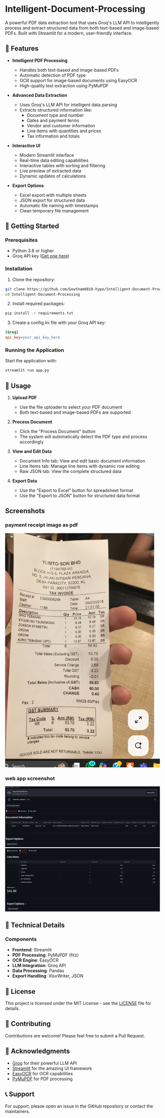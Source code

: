 # Intelligent-Document-Processing
A powerful PDF data extraction tool that uses Groq's LLM API to intelligently process and extract structured data from both text-based and image-based PDFs. Built with Streamlit for a modern, user-friendly interface.

## 🌟 Features

- **Intelligent PDF Processing**
  - Handles both text-based and image-based PDFs
  - Automatic detection of PDF type
  - OCR support for image-based documents using EasyOCR
  - High-quality text extraction using PyMuPDF

- **Advanced Data Extraction**
  - Uses Groq's LLM API for intelligent data parsing
  - Extracts structured information like:
    - Document type and number
    - Dates and payment terms
    - Vendor and customer information
    - Line items with quantities and prices
    - Tax information and totals

- **Interactive UI**
  - Modern Streamlit interface
  - Real-time data editing capabilities
  - Interactive tables with sorting and filtering
  - Live preview of extracted data
  - Dynamic updates of calculations

- **Export Options**
  - Excel export with multiple sheets
  - JSON export for structured data
  - Automatic file naming with timestamps
  - Clean temporary file management

## 🚀 Getting Started

### Prerequisites

- Python 3.8 or higher
- Groq API key ([Get one here](https://console.groq.com))

### Installation

1. Clone the repository:
```bash
git clone https://github.com/Gowtham0810-hype/Intelligent-Document-Processing.git
cd Intelligent-Document-Processing
```

2. Install required packages:
```bash
pip install -r requirements.txt
```

3. Create a config.ini file with your Groq API key:
```ini
[Groq]
api_key=your_api_key_here
```

### Running the Application

Start the application with:
```bash
streamlit run app.py
```

## 📖 Usage

1. **Upload PDF**
   - Use the file uploader to select your PDF document
   - Both text-based and image-based PDFs are supported

2. **Process Document**
   - Click the "Process Document" button
   - The system will automatically detect the PDF type and process accordingly

3. **View and Edit Data**
   - Document Info tab: View and edit basic document information
   - Line Items tab: Manage line items with dynamic row editing
   - Raw JSON tab: View the complete structured data

4. **Export Data**
   - Use the "Export to Excel" button for spreadsheet format
   - Use the "Export to JSON" button for structured data format

## Screenshots
### payment receipt image as pdf
![restaurant bill](images/receipt.png)
### web app screenshot
![web app output](images/output2.png)
![web app output](images/output1.png)
## 🔧 Technical Details

### Components

- **Frontend**: Streamlit
- **PDF Processing**: PyMuPDF (fitz)
- **OCR Engine**: EasyOCR
- **LLM Integration**: Groq API
- **Data Processing**: Pandas
- **Export Handling**: XlsxWriter, JSON


## 📝 License

This project is licensed under the MIT License - see the [LICENSE](LICENSE) file for details.

## 🤝 Contributing

Contributions are welcome! Please feel free to submit a Pull Request.

## 🙏 Acknowledgments

- [Groq](https://groq.com) for their powerful LLM API
- [Streamlit](https://streamlit.io) for the amazing UI framework
- [EasyOCR](https://github.com/JaidedAI/EasyOCR) for OCR capabilities
- [PyMuPDF](https://github.com/pymupdf/PyMuPDF) for PDF processing

## 📞 Support

For support, please open an issue in the GitHub repository or contact the maintainers.
